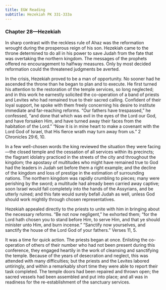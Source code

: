 ```yaml
---
title: EGW Reading
subtitle: Hezekiah PK 331-333a
---
```


### Chapter 28—Hezekiah

In sharp contrast with the reckless rule of Ahaz was the reformation wrought during the prosperous reign of his son. Hezekiah came to the throne determined to do all in his power to save Judah from the fate that was overtaking the northern kingdom. The messages of the prophets offered no encouragement to halfway measures. Only by most decided reformation could the threatened judgments be averted.

In the crisis, Hezekiah proved to be a man of opportunity. No sooner had he ascended the throne than he began to plan and to execute. He first turned his attention to the restoration of the temple services, so long neglected; and in this work he earnestly solicited the co-operation of a band of priests and Levites who had remained true to their sacred calling. Confident of their loyal support, he spoke with them freely concerning his desire to institute immediate and far-reaching reforms. “Our fathers have trespassed,” he confessed, “and done that which was evil in the eyes of the Lord our God, and have forsaken Him, and have turned away their faces from the habitation of the Lord.” “Now it is in mine heart to make a covenant with the Lord God of Israel, that His fierce wrath may turn away from us.” 2 Chronicles 29:6, 10.

In a few well-chosen words the king reviewed the situation they were facing—the closed temple and the cessation of all services within its precincts; the flagrant idolatry practiced in the streets of the city and throughout the kingdom; the apostasy of multitudes who might have remained true to God had the leaders in Judah set before them a right example; and the decline of the kingdom and loss of prestige in the estimation of surrounding nations. The northern kingdom was rapidly crumbling to pieces; many were perishing by the sword; a multitude had already been carried away captive; soon Israel would fall completely into the hands of the Assyrians, and be utterly ruined; and this fate would surely befall Judah as well, unless God should work mightily through chosen representatives.

Hezekiah appealed directly to the priests to unite with him in bringing about the necessary reforms. “Be not now negligent,” he exhorted them; “for the Lord hath chosen you to stand before Him, to serve Him, and that ye should minister unto Him, and burn incense.” “Sanctify now yourselves, and sanctify the house of the Lord God of your fathers.” Verses 11, 5.

It was a time for quick action. The priests began at once. Enlisting the co-operation of others of their number who had not been present during this conference, they engaged heartily in the work of cleansing and sanctifying the temple. Because of the years of desecration and neglect, this was attended with many difficulties; but the priests and the Levites labored untiringly, and within a remarkably short time they were able to report their task completed. The temple doors had been repaired and thrown open; the sacred vessels had been assembled and put into place; and all was in readiness for the re-establishment of the sanctuary services.